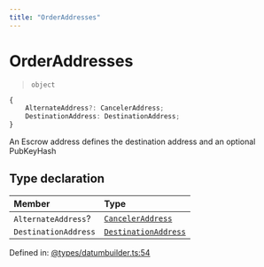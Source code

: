 ```yaml
---
title: "OrderAddresses"
---
```


# OrderAddresses

> `object`

```ts
{
    AlternateAddress?: CancelerAddress;
    DestinationAddress: DestinationAddress;
}
```

An Escrow address defines the destination address and an optional PubKeyHash

## Type declaration

| Member | Type |
| :------ | :------ |
| `AlternateAddress`? | [`CancelerAddress`](CancelerAddress.md) |
| `DestinationAddress` | [`DestinationAddress`](DestinationAddress.md) |

Defined in:  [@types/datumbuilder.ts:54](https://github.com/SundaeSwap-finance/sundae-sdk/blob/main/packages/core/src/@types/datumbuilder.ts#L54)
